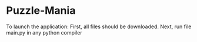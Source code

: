 # Puzzle-Mania

To launch the application: First, all files should be downloaded. Next, run file main.py in any python compiler
